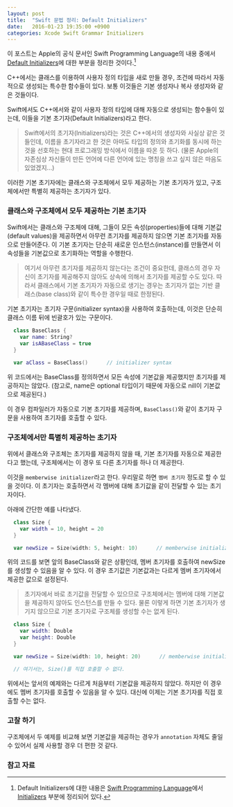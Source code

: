 ```yaml
---
layout: post
title:  "Swift 문법 정리: Default Initializers"
date:   2016-01-23 19:35:00 +0900
categories: Xcode Swift Grammar Initializers
---
```


이 포스트는 Apple의 공식 문서인 Swift Programming Language의 내용 중에서 [Default Initializers](https://developer.apple.com/library/ios/documentation/Swift/Conceptual/Swift_Programming_Language/Initialization.html#//apple_ref/doc/uid/TP40014097-CH18-ID203)에 대한 부분을 정리한 것이다.[^Default Initializers]

C++에서는 클래스를 이용하여 사용자 정의 타입을 새로 만들 경우, 조건에 따라서 자동적으로 생성되는 특수한 함수들이 있다. 보통 이것들은 기본 생성자나 복사 생성자와 같은 것들이다.

Swift에서도 C++에서와 같이 사용자 정의 타입에 대해 자동으로 생성되는 함수들이 있는데, 이들을 기본 초기자(Default Initializers)라고 한다.

> Swift에서의 초기자(Initializers)라는 것은 C++에서의 생성자와 사실상 같은 것들인데, 이름을 초기자라고 한 것은 아마도 타입의 정의와 초기화를 동시에 하는 것을 선호하는 현대 프로그래밍 방식에서 이름을 따온 듯 하다. (물론 Apple의 자존심상 자신들이 만든 언어에 다른 언어에 있는 명칭을 쓰고 싶지 않은 마음도 있었겠지...)

이러한 기본 초기자에는 클래스와 구조체에서 모두 제공하는 기본 초기자가 있고, 구조체에서만 특별히 제공하는 초기자가 있다.


### 클래스와 구조체에서 모두 제공하는 기본 초기자

Swift에서는 클래스와 구조체에 대해, 그들이 모든 속성(properties)들에 대해 기본값(default values)을 제공하면서 아무런 초기자를 제공하지 않으면 기본 초기자를 자동으로 만들어준다. 이 기본 초기자는 단순히 새로운 인스턴스(instance)를 만들면서 이 속성들을 기본값으로 초기화하는 역할을 수행한다.

> 여기서 아무런 초기자를 제공하지 않는다는 조건이 중요한데, 클래스의 경우 자신이 초기자를 제공해주지 않아도 상속에 의해서 초기자를 제공할 수도 있다. 따라서 클래스에서 기본 초기자가 자동으로 생기는 경우는 초기자가 없는 기반 클래스(base class)와 같이 특수한 경우일 때로 한정된다.

기본 초기자는 초기자 구문(initializer syntax)을 사용하여 호출하는데, 이것은 단순히 클래스 이름 뒤에 빈괄호가 있는 구문이다.

```Swift
  class BaseClass {
    var name: String?
    var isABaseClass = true
  }

  var aClass = BaseClass()      // initializer syntax
```

위 코드에서는 BaseClass를 정의하면서 모든 속성에 기본값을 제공했지만 초기자를 제공하지는 않았다. (참고로, name은 optional 타입이기 때문에 자동으로 nill이 기본값으로 제공된다.)

이 경우 컴파일러가 자동으로 기본 초기자를 제공하며, `BaseClass()`와 같이 초기자 구문을 사용하여 초기자를 호출할 수 있다.


### 구조체에서만 특별히 제공하는 초기자

위에서 클래스와 구조체는 초기자를 제공하지 않을 때, 기본 초기자를 자동으로 제공한다고 했는데, 구조체에서는 이 경우 또 다른 초기자를 하나 더 제공한다.

이것을 `memberwise initializer`라고 한다. 우리말로 하면 `멤버 초기자` 정도로 할 수 있을 것이다. 이 초기자는 호출하면서 각 멤버에 대해 초기값을 같이 전달할 수 있는 초기자이다.

아래에 간단한 예를 나타냈다.

```Swift
  class Size {
    var width = 10, height = 20
  }

  var newSize = Size(width: 5, height: 10)      // memberwise initializer
```

위의 코드를 보면 앞의 BaseClass와 같은 상황인데, 멤버 초기자를 호출하여 newSize를 생성할 수 있음을 알 수 있다. 이 경우 초기값은 기본값과는 다르게 멤버 초기자에서 제공한 값으로 설정된다.

> 초기자에서 바로 초기값을 전달할 수 있으므로 구조체에서는 멤버에 대해 기본값을 제공하지 않아도 인스턴스를 만들 수 있다. 물론 이렇게 하면 기본 초기자가 생기지 않으므로 기본 초기자로 구조체를 생성할 수는 없게 된다.

```Swift
  class Size {
    var width: Double                             
    var height: Double
  }

  var newSize = Size(width: 10, height: 20)      // memberwise initializer

  // 여기서는, Size()를 직접 호출할 수 없다.
```

위에서는 앞서의 예제와는 다르게 처음부터 기본값을 제공하지 않았다. 하지만 이 경우에도 멤버 초기자를 호출할 수 있음을 알 수 있다. 대신에 이제는 기본 초기자를 직접 호출할 수는 없다.


### 고찰 하기

구조체에서 두 예제를 비교해 보면 기본값을 제공하는 경우가 `annotation` 자체도 줄일 수 있어서 실제 사용할 경우 더 편한 것 같다.


### 참고 자료

[^Default Initializers]: Default Initializers에 대한 내용은 [Swift Programming Language](https://developer.apple.com/library/ios/documentation/Swift/Conceptual/Swift_Programming_Language/index.html)에서 [Initializers](https://developer.apple.com/library/ios/documentation/Swift/Conceptual/Swift_Programming_Language/Initialization.html#//apple_ref/doc/uid/TP40014097-CH18-ID203) 부분에 정리되어 있다.
